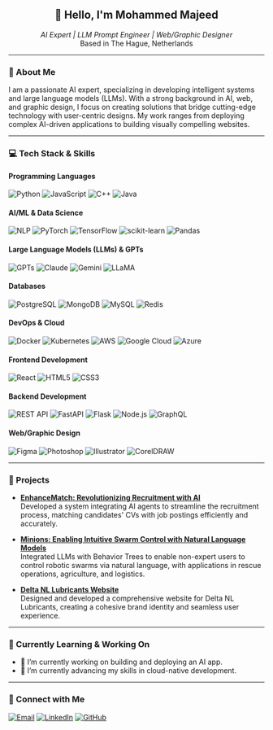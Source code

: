 <h2 align="center">👋 Hello, I'm Mohammed Majeed</h2>
<p align="center">
  <em>AI Expert | LLM Prompt Engineer | Web/Graphic Designer</em><br>
  Based in The Hague, Netherlands
</p>

---

### 💼 About Me
I am a passionate AI expert, specializing in developing intelligent systems and large language models (LLMs). With a strong background in AI, web, and graphic design, I focus on creating solutions that bridge cutting-edge technology with user-centric designs. My work ranges from deploying complex AI-driven applications to building visually compelling websites.

---

### 💻 Tech Stack & Skills

#### **Programming Languages**
![Python](https://img.shields.io/badge/Python-555555?style=flat-square&logo=python&logoColor=white)
![JavaScript](https://img.shields.io/badge/JavaScript-555555?style=flat-square&logo=javascript&logoColor=white)
![C++](https://img.shields.io/badge/C++-555555?style=flat-square&logo=c%2B%2B&logoColor=white)
![Java](https://img.shields.io/badge/Java-555555?style=flat-square&logo=java&logoColor=white)

#### **AI/ML & Data Science**
![NLP](https://img.shields.io/badge/NLP-555555?style=flat-square&logo=nlp&logoColor=white)
![PyTorch](https://img.shields.io/badge/PyTorch-555555?style=flat-square&logo=pytorch&logoColor=white)
![TensorFlow](https://img.shields.io/badge/TensorFlow-555555?style=flat-square&logo=tensorflow&logoColor=white)
![scikit-learn](https://img.shields.io/badge/scikit--learn-555555?style=flat-square&logo=scikit-learn&logoColor=white)
![Pandas](https://img.shields.io/badge/Pandas-555555?style=flat-square&logo=pandas&logoColor=white)

#### **Large Language Models (LLMs) & GPTs**
![GPTs](https://img.shields.io/badge/GPTs-555555?style=flat-square&logo=openai&logoColor=white)
![Claude](https://img.shields.io/badge/Claude-555555?style=flat-square&logo=anthropic&logoColor=white)
![Gemini](https://img.shields.io/badge/Gemini-555555?style=flat-square&logo=google&logoColor=white)
![LLaMA](https://img.shields.io/badge/LLaMA-555555?style=flat-square&logo=meta&logoColor=white)

#### **Databases**
![PostgreSQL](https://img.shields.io/badge/PostgreSQL-555555?style=flat-square&logo=postgresql&logoColor=white)
![MongoDB](https://img.shields.io/badge/MongoDB-555555?style=flat-square&logo=mongodb&logoColor=white)
![MySQL](https://img.shields.io/badge/MySQL-555555?style=flat-square&logo=mysql&logoColor=white)
![Redis](https://img.shields.io/badge/Redis-555555?style=flat-square&logo=redis&logoColor=white)

#### **DevOps & Cloud**
![Docker](https://img.shields.io/badge/Docker-555555?style=flat-square&logo=docker&logoColor=white)
![Kubernetes](https://img.shields.io/badge/Kubernetes-555555?style=flat-square&logo=kubernetes&logoColor=white)
![AWS](https://img.shields.io/badge/AWS-555555?style=flat-square&logo=amazon-aws&logoColor=white)
![Google Cloud](https://img.shields.io/badge/GCP-555555?style=flat-square&logo=google-cloud&logoColor=white)
![Azure](https://img.shields.io/badge/Azure-555555?style=flat-square&logo=microsoft-azure&logoColor=white)

#### **Frontend Development**
![React](https://img.shields.io/badge/React-555555?style=flat-square&logo=react&logoColor=white)
![HTML5](https://img.shields.io/badge/HTML5-555555?style=flat-square&logo=html5&logoColor=white)
![CSS3](https://img.shields.io/badge/CSS3-555555?style=flat-square&logo=css3&logoColor=white)

#### **Backend Development**
![REST API](https://img.shields.io/badge/REST_API-555555?style=flat-square&logo=api&logoColor=white)
![FastAPI](https://img.shields.io/badge/FastAPI-555555?style=flat-square&logo=fastapi&logoColor=white)
![Flask](https://img.shields.io/badge/Flask-555555?style=flat-square&logo=flask&logoColor=white)
![Node.js](https://img.shields.io/badge/Node.js-555555?style=flat-square&logo=node.js&logoColor=white)
![GraphQL](https://img.shields.io/badge/GraphQL-555555?style=flat-square&logo=graphql&logoColor=white)

#### **Web/Graphic Design**
![Figma](https://img.shields.io/badge/Figma-555555?style=flat-square&logo=figma&logoColor=white)
![Photoshop](https://img.shields.io/badge/Photoshop-555555?style=flat-square&logo=adobe-photoshop&logoColor=white)
![Illustrator](https://img.shields.io/badge/Illustrator-555555?style=flat-square&logo=adobe-illustrator&logoColor=white)
![CorelDRAW](https://img.shields.io/badge/CorelDRAW-555555?style=flat-square&logo=coreldraw&logoColor=white)


---

### 🚀 Projects
- **[EnhanceMatch: Revolutionizing Recruitment with AI](#)**  
  Developed a system integrating AI agents to streamline the recruitment process, matching candidates' CVs with job postings efficiently and accurately.
  
- **[Minions: Enabling Intuitive Swarm Control with Natural Language Models](#)**  
  Integrated LLMs with Behavior Trees to enable non-expert users to control robotic swarms via natural language, with applications in rescue operations, agriculture, and logistics.

- **[Delta NL Lubricants Website](https://delta-nl.nl)**  
  Designed and developed a comprehensive website for Delta NL Lubricants, creating a cohesive brand identity and seamless user experience.

---

### 🌱 Currently Learning & Working On
- 🔭 I’m currently working on building and deploying an AI app.
- 🌱 I’m currently advancing my skills in cloud-native development.

---


### 🔗 Connect with Me
<p align="left">
  <a href="mailto:Mohammed.y.majeed@gmail.com"><img src="https://img.shields.io/badge/Email-D14836?style=for-the-badge&logo=gmail&logoColor=white" alt="Email" /></a>
  <a href="https://www.linkedin.com/in/mohammed-majeed-b3347376/" target="_blank"><img src="https://img.shields.io/badge/LinkedIn-0077B5?style=for-the-badge&logo=linkedin&logoColor=white" alt="LinkedIn" /></a>
  <a href="https://github.com/mohammed-majeed" target="_blank"><img src="https://img.shields.io/badge/GitHub-181717?style=for-the-badge&logo=github&logoColor=white" alt="GitHub" /></a>
</p>
